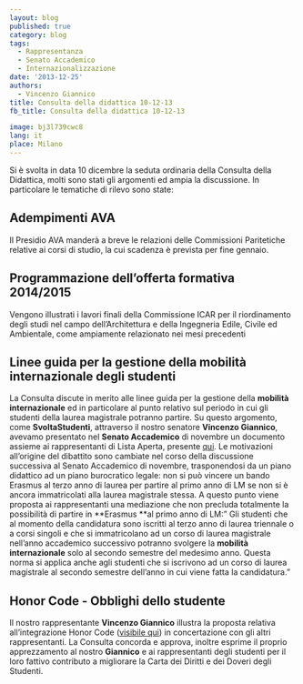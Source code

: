 ```yaml
---
layout: blog
published: true
category: blog
tags:
  - Rappresentanza
  - Senato Accademico
  - Internazionalizzazione
date: '2013-12-25'
authors:
  - Vincenzo Giannico
title: Consulta della didattica 10-12-13
fb_title: Consulta della didattica 10-12-13

image: bj3l739cwc8
lang: it
place: Milano
---
```


Si è svolta in data 10 dicembre la seduta ordinaria della Consulta della Didattica, molti sono stati gli argomenti ed ampia la discussione. In particolare le tematiche di rilevo sono state:

Adempimenti AVA
---------------

Il Presidio AVA manderà a breve le relazioni delle Commissioni Paritetiche relative ai corsi di studio, la cui scadenza è prevista per fine gennaio.

Programmazione dell’offerta formativa 2014/2015
-----------------------------------------------

Vengono illustrati i lavori finali della Commissione ICAR per il riordinamento degli studi nel campo dell’Architettura e della Ingegneria Edile, Civile ed Ambientale, come ampiamente relazionato nei mesi precedenti

Linee guida per la gestione della mobilità internazionale degli studenti
------------------------------------------------------------------------

La Consulta discute in merito alle linee guida per la gestione della **mobilità internazionale** ed in particolare al punto relativo sul periodo in cui gli studenti della laurea magistrale potranno partire. Su questo argomento, come **SvoltaStudenti**, attraverso il nostro senatore **Vincenzo Giannico**, avevamo presentato nel **Senato Accademico** di novembre un documento assieme ai rappresentanti di Lista Aperta, presente [qui](http://www.svoltastudenti.it/blogs/antonio-vincenzo-giannico/senato-accademico-abbiamo-parlato-diritto-allo-studio-linee-guida-della-mobilita-internazionale). Le motivazioni all’origine del dibattito sono cambiate nel corso della discussione successiva al Senato Accademico di novembre, trasponendosi da un piano didattico ad un piano burocratico legale: non si può vincere un bando Erasmus al terzo anno di laurea per partire al primo anno di LM se non si è ancora immatricolati alla laurea magistrale stessa. A questo punto viene proposta ai rappresentanti una mediazione che non precluda totalmente la possibilità di partire in **Erasmus **al primo anno di LM:” Gli studenti che al momento della candidatura sono iscritti al terzo anno di laurea triennale o a corsi singoli e che si immatricolano ad un corso di laurea magistrale nell’anno accademico successivo potranno svolgere la **mobilità internazionale** solo al secondo semestre del medesimo anno. Questa norma si applica anche agli studenti che si iscrivono ad un corso di laurea magistrale al secondo semestre dell’anno in cui viene fatta la candidatura.”

Honor Code - Obblighi dello studente
------------------------------------

Il nostro rappresentante **Vincenzo Giannico** illustra la proposta relativa all’integrazione Honor Code ([visibile qui](http://www.svoltastudenti.it/sites/default/files/Integrazione%20Honor%20Code%20alla%20carta%20dei%20diritti%20e%20dei%20doveri%20degli%20studenti.pdf)) in concertazione con gli altri rappresentanti. La Consulta concorda e approva, inoltre esprime il proprio apprezzamento al nostro **Giannico** e ai rappresentanti degli studenti per il loro fattivo contributo a migliorare la Carta dei Diritti e dei Doveri degli Studenti.
